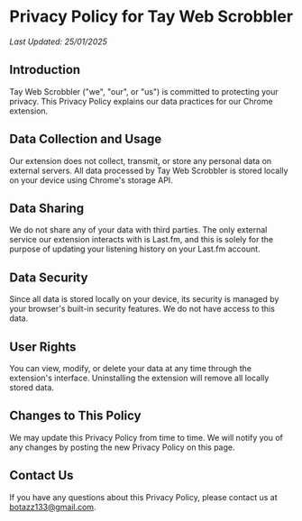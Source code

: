 # Privacy Policy for Tay Web Scrobbler

*Last Updated: 25/01/2025*

## Introduction

Tay Web Scrobbler ("we", "our", or "us") is committed to protecting your privacy. This Privacy Policy explains our data practices for our Chrome extension.

## Data Collection and Usage

Our extension does not collect, transmit, or store any personal data on external servers. All data processed by Tay Web Scrobbler is stored locally on your device using Chrome's storage API.

## Data Sharing

We do not share any of your data with third parties. The only external service our extension interacts with is Last.fm, and this is solely for the purpose of updating your listening history on your Last.fm account.

## Data Security

Since all data is stored locally on your device, its security is managed by your browser's built-in security features. We do not have access to this data.

## User Rights

You can view, modify, or delete your data at any time through the extension's interface. Uninstalling the extension will remove all locally stored data.

## Changes to This Policy

We may update this Privacy Policy from time to time. We will notify you of any changes by posting the new Privacy Policy on this page.

## Contact Us

If you have any questions about this Privacy Policy, please contact us at [botazz133@gmail.com](mailto:botazz133@gmail.com).
